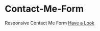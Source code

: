 # Contact-Me-Form

Responsive Contact Me Form 
[Have a Look](https://200richa.github.io/Contact-Me-Form/)
